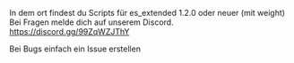 In dem ort findest du Scripts für es_extended 1.2.0 oder neuer (mit weight)
Bei Fragen melde dich auf unserem Discord. https://discord.gg/99ZqWZJThY

Bei Bugs einfach ein Issue erstellen

